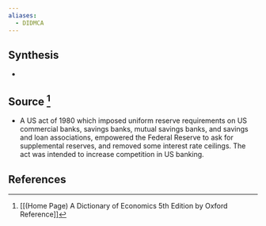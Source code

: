 ```yaml
---
aliases:
  - DIDMCA
---
```

## Synthesis
- 
## Source [^1]
- A US act of 1980 which imposed uniform reserve requirements on US commercial banks, savings banks, mutual savings banks, and savings and loan associations, empowered the Federal Reserve to ask for supplemental reserves, and removed some interest rate ceilings. The act was intended to increase competition in US banking.
## References

[^1]: [[(Home Page) A Dictionary of Economics 5th Edition by Oxford Reference]]